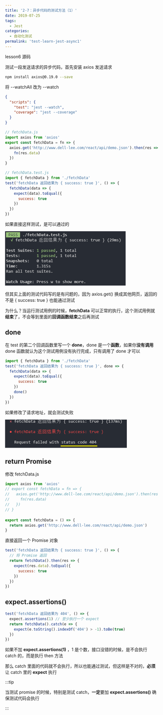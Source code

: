 ```yaml
---
title: '2-7：异步代码的测试方法（1）'
date: 2019-07-25
tags:
  - Jest
categories:
  - 自动化测试
permalink: 'test-learn-jest-async1'
---
```


lesson6 源码

测试一段发送请求的异步代码，首先安装 axios 发送请求

```sh
npm install axios@0.19.0 --save
```

将 --watchAll 改为 --watch

```json
{
  "scripts": {
    "test": "jest --watch",
    "coverage": "jest --coverage"
  }
}
```

```js
// fetchData.js
import axios from 'axios'
export const fetchData = fn => {
  axios.get('http://www.dell-lee.com/react/api/demo.json').then(res => {
    fn(res.data)
  })
}
```

```js
// fetchData.test.js
import { fetchData } from './fetchData'
test('fetchData 返回结果为 { success: true }', () => {
  fetchData(data => {
    expect(data).toEqual({
      success: true
    })
  })
})
```

如果直接这样测试，是可以通过的

![](https://raw.githubusercontent.com/ITxiaohao/blog-img/master/img/Jest/20190725222843.png)

但其实上面的测试代码写的是有问题的，因为 axios.get() 换成其他网页，返回的不是 { success: true } 也能通过测试

为什么？当运行测试用例的时候，**fetchData** 可以正常的执行，这个测试用例就**结束**了，不会等到里面的**回调函数结束**之后再测试

## done

在 test 的第二个回调函数里写一个 **done**，done 是一个**函数**，如果你**没有调用** done 函数就认为这个测试用例没有执行完成，只有调用了 done 才可以

```js {7}
import { fetchData } from './fetchData'
test('fetchData 返回结果为 { success: true }', done => {
  fetchData(data => {
    expect(data).toEqual({
      success: true
    })
    done()
  })
})
```

如果修改了请求地址，就会测试失败

![](https://raw.githubusercontent.com/ITxiaohao/blog-img/master/img/Jest/20190725223119.png)

## return Promise

修改 fetchData.js

```js
import axios from 'axios'
// export const fetchData = fn => {
//   axios.get('http://www.dell-lee.com/react/api/demo.json').then(res => {
//     fn(res.data)
//   })
// }

export const fetchData = () => {
  return axios.get('http://www.dell-lee.com/react/api/demo.json')
}
```

直接返回一个 Promise 对象

```js
test('fetchData 返回结果为 { success: true }', () => {
  // 将 Promise 返回
  return fetchData().then(res => {
    expect(res.data).toEqual({
      success: true
    })
  })
})
```

## expect.assertions()

```js
test('fetchData 返回结果为 404', () => {
  expect.assertions(1) // 至少执行一个 expect
  return fetchData().catch(e => {
    expect(e.toString().indexOf('404') > -1).toBe(true)
  })
})
```

如果不加 **expect.assertions(1)** ，1 是个数，接口没错的时候，是不会执行 catch 的，而是执行 then 方法

那么 catch 里面的代码就不会执行，所以也能通过测试，但这样是不对的，**必须**让 catch 里的 **expect** 执行

:::tip

当测试 promise 的时候，特别是测试 catch，**一定**要加 **expect.assertions()** 确保测试代码会执行

:::
